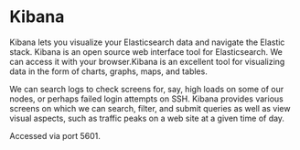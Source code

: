 # Kibana

Kibana lets you visualize your Elasticsearch data and navigate the Elastic stack.
Kibana is an open source web interface tool for Elasticsearch. We can access it with your browser.Kibana is an excellent tool for visualizing data in the form of charts, graphs, maps, and tables.

We can search logs to check screens for, say, high loads on some of our nodes, or perhaps failed login attempts on SSH. Kibana provides various screens on which we can search, filter, and submit queries as well as view visual aspects, such as traffic peaks on a web site at a given time of day.

Accessed via port 5601.